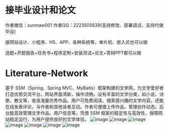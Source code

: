 # 接毕业设计和论文
作者微信：xunmaw001  作者QQ：2223505639(支持修改、部署调试、支持代做毕设)

接网站设计、小程序、H5、APP、各种系统等，单片机、嵌入式也可以做

选题+开题报告+任务书+程序定制+安装测试+论文+答辩PPT都可以做
# Literature-Network
基于 SSM（Spring、Spring MVC、MyBatis）框架构建的文学网，为文学爱好者打造优质交流平台。网站界面清新，操作流畅。设有丰富的文学分类，如小说、诗歌、散文等，收录海量优秀作品。用户可免费阅读、搜索感兴趣的文学内容，还能在线发表评论，与作者和其他读者互动。作者可便捷上传作品，管理创作动态。后台能高效管理文学作品、用户信息等。凭借 SSM 框架的稳定性与高效性，保障网站稳定运行，为用户提供良好的文学体验。 
![image](https://github.com/user-attachments/assets/d9230af2-ef55-4734-a407-493f5f7fb3f1)
![image](https://github.com/user-attachments/assets/58ceb616-ec48-404f-8424-906ef3197503)
![image](https://github.com/user-attachments/assets/5fd5a0bc-f68c-4482-817e-dcec75664401)
![image](https://github.com/user-attachments/assets/f031b790-09f1-430f-bd8b-17ed894bb5ee)
![image](https://github.com/user-attachments/assets/1031445a-5945-4b1d-973c-823f9602d3a7)
![image](https://github.com/user-attachments/assets/d3e49623-1706-4267-8e83-6ff2af4e62f8)
![image](https://github.com/user-attachments/assets/fc5ea098-7011-45d3-84d6-8329cfa94c4e)
